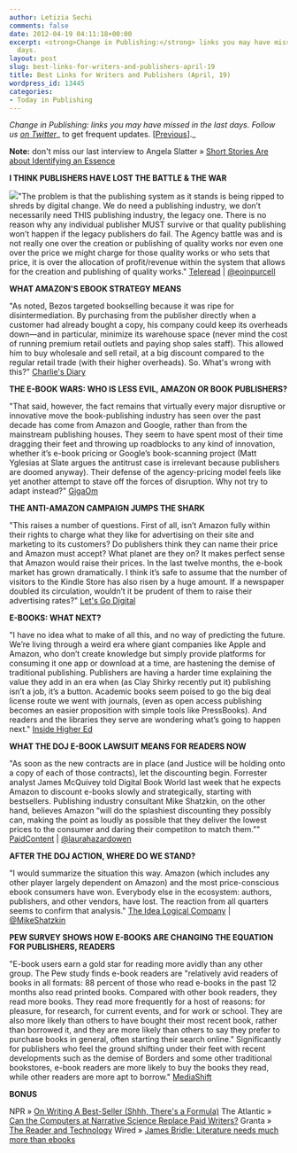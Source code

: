 ```yaml
---
author: Letizia Sechi
comments: false
date: 2012-04-19 04:11:18+00:00
excerpt: <strong>Change in Publishing:</strong> links you may have missed in the last
  days.
layout: post
slug: best-links-for-writers-and-publishers-april-19
title: Best Links for Writers and Publishers (April, 19)
wordpress_id: 13445
categories:
- Today in Publishing
---
```


_Change in Publishing: links you may have missed in the last days.
Follow us [on Twitter](http://www.twitter.com/40kbooks)__ to get frequent updates. [[Previous](http://www.40kbooks.com/?p=13430)]._

**Note:** don't miss our last interview to Angela Slatter » [Short Stories Are about Identifying an Essence](http://www.40kbooks.com/?p=13441)

**I THINK PUBLISHERS HAVE LOST THE BATTLE & THE WAR**

![](http://www.40kbooks.com/wp-content/uploads/eoin.jpeg)"The problem is that the publishing system as it stands is being ripped to shreds by digital change. We do need a publishing industry, we don’t necessarily need THIS publishing industry, the legacy one. There is no reason why any individual publisher MUST survive or that quality publishing won’t happen if the legacy publishers do fail.
The Agency battle was and is not really one over the creation or publishing of quality works nor even one over the price we might charge for those quality works or who sets that price, it is over the allocation of profit/revenue within the system that allows for the creation and publishing of quality works."
[Teleread](http://www.teleread.com/paul-biba/i-think-publishers-have-lost-the-battle-the-war/) | [@eoinpurcell](http://www.teleread.com/paul-biba/i-think-publishers-have-lost-the-battle-the-war/)

**WHAT AMAZON'S EBOOK STRATEGY MEANS**

"As noted, Bezos targeted bookselling because it was ripe for disintermediation. By purchasing from the publisher directly when a customer had already bought a copy, his company could keep its overheads down—and in particular, minimize its warehouse space (never mind the cost of running premium retail outlets and paying shop sales staff). This allowed him to buy wholesale and sell retail, at a big discount compared to the regular retail trade (with their higher overheads).
So. What's wrong with this?"
[Charlie's Diary](http://www.antipope.org/charlie/blog-static/2012/04/understanding-amazons-strategy.html)

**THE E-BOOK WARS: WHO IS LESS EVIL, AMAZON OR BOOK PUBLISHERS?**

"That said, however, the fact remains that virtually every major disruptive or innovative move the book-publishing industry has seen over the past decade has come from Amazon and Google, rather than from the mainstream publishing houses. They seem to have spent most of their time dragging their feet and throwing up roadblocks to any kind of innovation, whether it’s e-book pricing or Google’s book-scanning project (Matt Yglesias at Slate argues the antitrust case is irrelevant because publishers are doomed anyway). Their defense of the agency-pricing model feels like yet another attempt to stave off the forces of disruption. Why not try to adapt instead?"
[GigaOm](http://gigaom.com/2012/04/11/the-e-book-wars-who-is-less-evil-amazon-or-book-publishers/)

**THE ANTI-AMAZON CAMPAIGN JUMPS THE SHARK**

"This raises a number of questions. First of all, isn’t Amazon fully within their rights to charge what they like for advertising on their site and marketing to its customers? Do publishers think they can name their price and Amazon must accept? What planet are they on?
It makes perfect sense that Amazon would raise their prices. In the last twelve months, the e-book market has grown dramatically. I think it’s safe to assume that the number of visitors to the Kindle Store has also risen by a huge amount. If a newspaper doubled its circulation, wouldn’t it be prudent of them to raise their advertising rates?"
[Let's Go Digital](http://davidgaughran.wordpress.com/2012/04/11/the-anti-amazon-campaign-jumps-the-shark/)

**E-BOOKS: WHAT NEXT?**

"I have no idea what to make of all this, and no way of predicting the future. We’re living through a weird era where giant companies like Apple and Amazon, who don’t create knowledge but simply provide platforms for consuming it one app or download at a time, are hastening the demise of traditional publishing. Publishers are having a harder time explaining the value they add in an era when (as Clay Shirky recently put it) publishing isn’t a job, it’s a button. Academic books seem poised to go the big deal license route we went with journals, (even as open access publishing becomes an easier proposition with simple tools like PressBooks). And readers and the libraries they serve are wondering what’s going to happen next."
[Inside Higher Ed ](http://www.insidehighered.com/blogs/library-babel-fish/e-books-what-next)

**WHAT THE DOJ E-BOOK LAWSUIT MEANS FOR READERS NOW**

"As soon as the new contracts are in place (and Justice will be holding onto a copy of each of those contracts), let the discounting begin. Forrester analyst James McQuivey told Digital Book World last week that he expects Amazon to discount e-books slowly and strategically, starting with bestsellers. Publishing industry consultant Mike Shatzkin, on the other hand, believes Amazon “will do the splashiest discounting they possibly can, making the point as loudly as possible that they deliver the lowest prices to the consumer and daring their competiton to match them.”"
[PaidContent](http://paidcontent.org/2012/04/16/what-does-the-doj-e-book-pricing-lawsuit-mean-for-readers-now/?utm_source=feedburner&utm_medium=feed&utm_campaign=Feed%3A+pcorg+%28paidContent%29) | [@laurahazardowen](http://twitter.com/laurahazardowen)

**AFTER THE DOJ ACTION, WHERE DO WE STAND?**

"I would summarize the situation this way. Amazon (which includes any other player largely dependent on Amazon) and the most price-conscious ebook consumers have won. Everybody else in the ecosystem: authors, publishers, and other vendors, have lost. The reaction from all quarters seems to confirm that analysis."
[The Idea Logical Company](http://www.idealog.com/blog/after-the-doj-action-where-do-we-stand) | [@MikeShatzkin](http://twitter.com/mikeshatzkin)

**PEW SURVEY SHOWS HOW E-BOOKS ARE CHANGING THE EQUATION FOR PUBLISHERS, READERS**

"E-book users earn a gold star for reading more avidly than any other group. The Pew study finds e-book readers are "relatively avid readers of books in all formats: 88 percent of those who read e-books in the past 12 months also read printed books. Compared with other book readers, they read more books. They read more frequently for a host of reasons: for pleasure, for research, for current events, and for work or school. They are also more likely than others to have bought their most recent book, rather than borrowed it, and they are more likely than others to say they prefer to purchase books in general, often starting their search online."
Significantly for publishers who feel the ground shifting under their feet with recent developments such as the demise of Borders and some other traditional bookstores, e-book readers are more likely to buy the books they read, while other readers are more apt to borrow."
[MediaShift](http://www.pbs.org/mediashift/2012/04/pew-survey-shows-how-e-books-are-changing-the-equation-for-publishers-readers101.html)

**BONUS**

NPR » [On Writing A Best-Seller (Shhh, There's a Formula)](http://www.npr.org/2012/04/13/150582219/on-writing-a-bestseller-theres-a-formula-shhh?sc=tw&ft=1&f=1032)
The Atlantic » [Can the Computers at Narrative Science Replace Paid Writers?](http://www.theatlantic.com/entertainment/archive/2012/04/can-the-computers-at-narrative-science-replace-paid-writers/255631/)
Granta » [The Reader and Technology](http://www.granta.com/New-Writing/The-Reader-And-Technology)
Wired » [James Bridle: Literature needs much more than ebooks](http://www.wired.co.uk/magazine/archive/2012/05/ideas-bank/literature-needs-much-more-than-ebooks)
